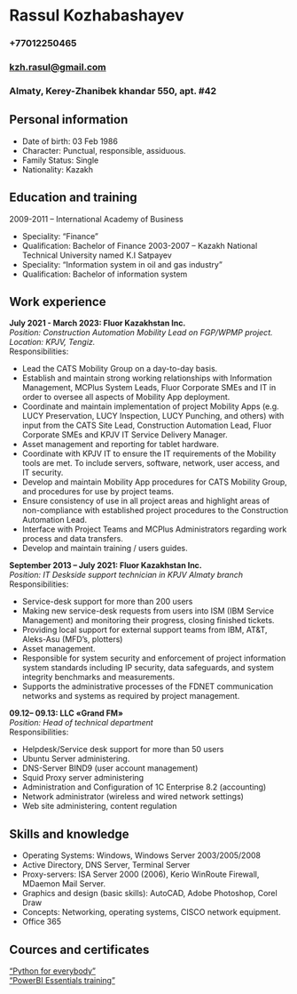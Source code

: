 # **Rassul Kozhabashayev**

### +77012250465
### <kzh.rasul@gmail.com>
### Almaty, Kerey-Zhanibek khandar 550, apt. #42

## Personal information
- Date of birth: 03 Feb 1986
- Character: Punctual, responsible, assiduous.
- Family Status: Single
- Nationality: Kazakh

## Education and training
2009-2011 – International Academy of Business 
- Speciality: “Finance”
- Qualification: Bachelor of Finance
2003-2007 – Kazakh National Technical University named K.I Satpayev 
- Speciality: “Information system in oil and gas industry”
- Qualification: Bachelor of information system

## Work experience
**July 2021 - March 2023: Fluor Kazakhstan Inc.**<br>
*Position: Construction Automation Mobility Lead on FGP/WPMP project. Location: KPJV, Tengiz.*<br>
Responsibilities:
- Lead the CATS Mobility Group on a day-to-day basis.
- Establish and maintain strong working relationships with Information Management, MCPlus System Leads, Fluor Corporate SMEs and IT in order to oversee all aspects of Mobility App deployment.
- Coordinate and maintain implementation of project Mobility Apps (e.g. LUCY Preservation, LUCY Inspection, LUCY Punching, and others) with input from the CATS Site Lead, Construction Automation Lead, Fluor Corporate SMEs and KPJV IT Service Delivery Manager.
- Asset management and reporting for tablet hardware.
- Coordinate with KPJV IT to ensure the IT requirements of the Mobility tools are met. To include servers, software, network, user access, and IT security.
- Develop and maintain Mobility App procedures for CATS Mobility Group, and procedures for use by project teams.
- Ensure consistency of use in all project areas and highlight areas of non-compliance with established project procedures to the Construction Automation Lead.
- Interface with Project Teams and MCPlus Administrators regarding work process and data transfers.
- Develop and maintain training / users guides.

**September 2013 – July 2021: Fluor Kazakhstan Inc.**<br>
*Position: IT Deskside support technician in KPJV Almaty branch*<br>
Responsibilities:
- Service-desk support for more than 200 users
- Making new service-desk requests from users into ISM (IBM Service Management) and monitoring their progress, closing finished tickets.
- Providing local support for external support teams from IBM, AT&T, Aleks-Asu (MFD’s, plotters)
- Asset management.
- Responsible for system security and enforcement of project information system standards including IP security, data safeguards, and system integrity benchmarks and measurements.
- Supports the administrative processes of the FDNET communication networks and systems as required by project management.

**09.12– 09.13: LLC «Grand FM»**<br>
*Position: Head of technical department*<br>
Responsibilities:
- Helpdesk/Service desk support for more than 50 users
- Ubuntu Server administering.
- DNS-Server BIND9 (user account management)
- Squid Proxy server administering 
- Administration and Configuration of 1C Enterprise 8.2 (accounting)
- Network administrator (wireless and wired network settings)
- Web site administering, content regulation

## Skills and knowledge
- Operating Systems: Windows, Windows Server 2003/2005/2008
- Active Directory, DNS Server, Terminal Server
- Proxy-servers: ISA Server 2000 (2006), Kerio WinRoute Firewall, MDaemon Mail Server.
- Graphics and design (basic skills): AutoCAD, Adobe Photoshop, Corel Draw
- Concepts: Networking, operating systems, CISCO network equipment.
- Office 365

## Cources and certificates
[“Python for everybody”](https://coursera.org/share/2d447b43acc69debea689959a94cc54f)<br>
[“PowerBI Essentials training”](https://www.linkedin.com/learning/certificates/15329d11464352a4ec0255a23d751d4626a88da633cbfab09881e7cd4783d5f4?trk=share_certificate) 
